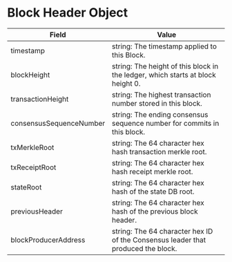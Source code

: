 # Block Header Object

| Field | Value |
|-------|-------|
| timestamp | string: The timestamp applied to this Block. |
| blockHeight | string: The height of this block in the ledger, which starts at block height 0. |
| transactionHeight | string: The highest transaction number stored in this block. |
| consensusSequenceNumber | string: The ending consensus sequence number for commits in this block. |
| txMerkleRoot | string: The 64 character hex hash transaction merkle root. |
| txReceiptRoot | string: The 64 character hex hash receipt merkle root. |
| stateRoot | string: The 64 character hex hash of the state DB root. |
| previousHeader | string: The 64 character hex hash of the previous block header. |
| blockProducerAddress | string: The 64 character hex ID of the Consensus leader that produced the block. |

